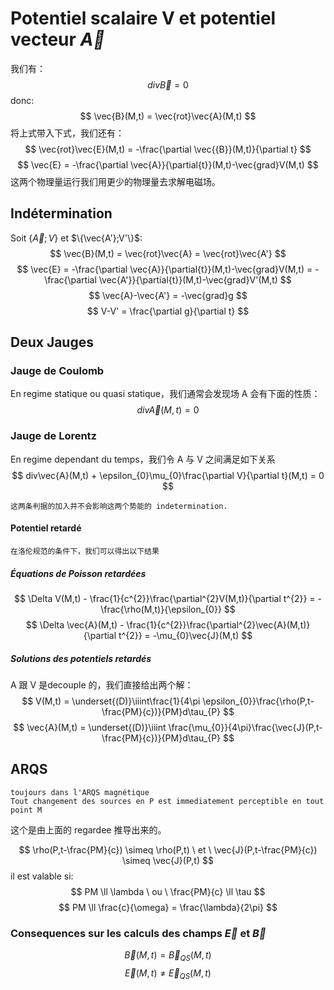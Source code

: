 # Potentiel scalaire V et potentiel vecteur $\vec{A}$
我们有：
$$
div \vec{B} = 0
$$
donc:
$$
\vec{B}(M,t) = \vec{rot}\vec{A}(M,t)
$$
将上式带入下式，我们还有：
$$
\vec{rot}\vec{E}(M,t) = -\frac{\partial \vec{{B}}(M,t)}{\partial t}
$$
$$
\vec{E} = -\frac{\partial \vec{A}}{\partial{t}}(M,t)-\vec{grad}V(M,t)
$$
这两个物理量运行我们用更少的物理量去求解电磁场。
## Indétermination
Soit $\{\vec{A};V\}$ et $\{\vec{A'};V'\}$:
$$
\vec{B}(M,t) = \vec{rot}\vec{A} = \vec{rot}\vec{A'}
$$
$$
\vec{E} = -\frac{\partial \vec{A}}{\partial{t}}(M,t)-\vec{grad}V(M,t) = -\frac{\partial \vec{A'}}{\partial{t}}(M,t)-\vec{grad}V'(M,t)
$$
$$
\vec{A}-\vec{A'} = -\vec{grad}g
$$
$$
V-V' = \frac{\partial g}{\partial t}
$$

## Deux Jauges
### Jauge de Coulomb
En regime statique ou quasi statique，我们通常会发现场 A 会有下面的性质：
$$
div\vec{A}(M,t) = 0
$$

### Jauge de Lorentz
En regime dependant du temps，我们令 A 与 V 之间满足如下关系
$$
div\vec{A}(M,t) + \epsilon_{0}\mu_{0}\frac{\partial V}{\partial t}(M,t) = 0
$$

	这两条判据的加入并不会影响这两个势能的 indetermination.
#### Potentiel retardé
	在洛伦规范的条件下，我们可以得出以下结果
##### Équations de Poisson retardées
$$
\Delta V(M,t) - \frac{1}{c^{2}}\frac{\partial^{2}V(M,t)}{\partial t^{2}} = -\frac{\rho(M,t)}{\epsilon_{0}}
$$
$$
\Delta \vec{A}(M,t) - \frac{1}{c^{2}}\frac{\partial^{2}\vec{A}(M,t)}{\partial t^{2}} = -\mu_{0}\vec{J}(M,t)
$$
##### Solutions des potentiels retardés
A 跟 V 是decouple 的，我们直接给出两个解：
$$
V(M,t) = \underset{(D)}\iiint\frac{1}{4\pi \epsilon_{0}}\frac{\rho(P,t-\frac{PM}{c})}{PM}d\tau_{P}
$$
$$
\vec{A}(M,t) = \underset{(D)}\iiint \frac{\mu_{0}}{4\pi}\frac{\vec{J}(P,t-\frac{PM}{c})}{PM}d\tau_{P}
$$

## ARQS
	toujours dans l'ARQS magnétique
	Tout changement des sources en P est immediatement perceptible en tout point M
这个是由上面的 regardee 推导出来的。

$$
\rho(P,t-\frac{PM}{c}) \simeq \rho(P,t) \ et \  \vec{J}(P,t-\frac{PM}{c}) \simeq \vec{J}(P,t)
$$
il est valable si:
$$
PM \ll \lambda \ ou \ \frac{PM}{c} \ll \tau
$$
$$
PM \ll \frac{c}{\omega} = \frac{\lambda}{2\pi}
$$
### Consequences sur les calculs des champs $\vec{E}$ et $\vec{B}$
$$
\vec{B}(M,t) = \vec{B}_{QS}(M,t)
$$
$$
\vec{E}(M,t) \ne \vec{E}_{QS}(M,t)
$$